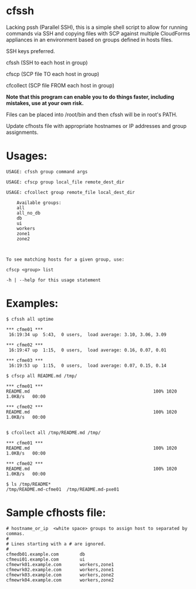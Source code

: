 # cfssh

Lacking pssh (Parallel SSH), this is a simple shell script to allow for running commands via SSH and copying files with SCP against multiple CloudForms appliances in an environment based on groups defined in hosts files.

SSH keys preferred.

cfssh (SSH to each host in group)

cfscp (SCP file TO each host in group)

cfcollect (SCP file FROM each host in group)

**Note that this program can enable you to do things faster, including mistakes, use at your own risk.**

Files can be placed into /root/bin and then cfssh will be in root's PATH.

Update cfhosts file with appropriate hostnames or IP addresses and group assignments.

# Usages:

```
USAGE: cfssh group command args

USAGE: cfscp group local_file remote_dest_dir

USAGE: cfcollect group remote_file local_dest_dir

	Available groups:
	all
	all_no_db
	db
	ui
	workers
	zone1
	zone2



To see matching hosts for a given group, use:

cfscp <group> list

-h | --help for this usage statement
```

# Examples:

```
$ cfssh all uptime

*** cfme01 ***
 16:19:34 up  5:43,  0 users,  load average: 3.10, 3.06, 3.09

*** cfme02 ***
 16:19:47 up  1:15,  0 users,  load average: 0.16, 0.07, 0.01

*** cfme03 ***
 16:19:53 up  1:15,  0 users,  load average: 0.07, 0.15, 0.14

$ cfscp all README.md /tmp/

*** cfme01 ***
README.md                                               100% 1020     1.0KB/s   00:00    

*** cfme02 ***
README.md                                               100% 1020     1.0KB/s   00:00    


$ cfcollect all /tmp/README.md /tmp/

*** cfme01 ***
README.md                                               100% 1020     1.0KB/s   00:00    

*** cfme02 ***
README.md                                               100% 1020     1.0KB/s   00:00    

$ ls /tmp/README*
/tmp/README.md-cfme01  /tmp/README.md-pxe01
```

# Sample cfhosts file:

```
# hostname_or_ip  <white space>	groups to assign host to separated by commas.
#
# Lines starting with a # are ignored.
#
cfmedb01.example.com		db
cfmeui01.example.com		ui
cfmewrk01.example.com		workers,zone1
cfmewrk02.example.com		workers,zone1
cfmewrk03.example.com		workers,zone2
cfmewrk04.example.com		workers,zone2
```

